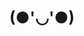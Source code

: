 ## <big><center><p style="font-family:YouYuan;font-size:16px;color:red"></p>(●'◡'●)
</center></big>
